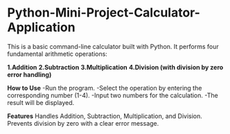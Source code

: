 # Python-Mini-Project-Calculator-Application

This is a basic command-line calculator built with Python. It performs four fundamental arithmetic operations:

**1.Addition**
**2.Subtraction**
**3.Multiplication**
**4.Division (with division by zero error handling)**

**How to Use**
-Run the program.
-Select the operation by entering the corresponding number (1-4).
-Input two numbers for the calculation.
-The result will be displayed.

**Features**
Handles Addition, Subtraction, Multiplication, and Division.
Prevents division by zero with a clear error message.
